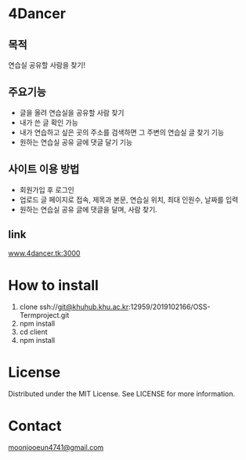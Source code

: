 4Dancer
==================

목적
-----------------------------
연습실 공유할 사람을 찾기!

주요기능
-----------
- 글을 올려 연습실을 공유할 사람 찾기
- 내가 쓴 글 확인 가능
- 내가 연습하고 싶은 곳의 주소를 검색하면 그 주변의 연습실 글 찾기 기능
- 원하는 연습실 공유 글에 댓글 달기 기능

사이트 이용 방법
---------------------------
- 회원가입 후 로그인
- 업로드 글 페이지로 접속, 제목과 본문, 연습실 위치, 최대 인원수, 날짜를 입력 
- 원하는 연습실 공유 글에 댓글을 달며, 사람 찾기.

link
-------------
www.4dancer.tk:3000

How to install
============================
1. clone ssh://git@khuhub.khu.ac.kr:12959/2019102166/OSS-Termproject.git
2. npm install
3. cd client
4. npm install

License
===========
Distributed under the MIT License. See LICENSE for more information.

Contact
=============
moonjooeun4741@gmail.com


